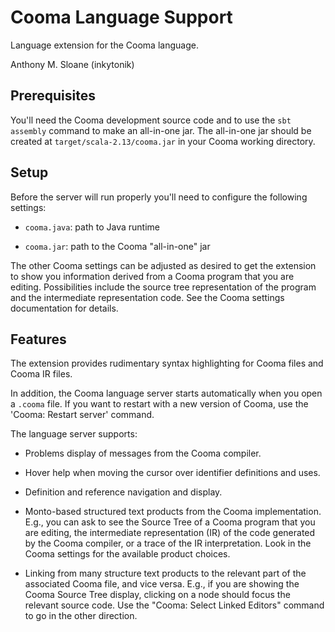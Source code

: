 # Cooma Language Support

Language extension for the Cooma language.

Anthony M. Sloane (inkytonik)

## Prerequisites

You'll need the Cooma development source code and to use the `sbt assembly` command to make an all-in-one jar.
The all-in-one jar should be created at `target/scala-2.13/cooma.jar` in your Cooma working directory.

## Setup

Before the server will run properly you'll need to configure the following settings:

* `cooma.java`: path to Java runtime

* `cooma.jar`: path to the Cooma "all-in-one" jar

The other Cooma settings can be adjusted as desired to get the extension to show you information derived from a Cooma program that you are editing.
Possibilities include the source tree representation of the program and the intermediate representation code.
See the Cooma settings documentation for details.

## Features

The extension provides rudimentary syntax highlighting for Cooma files and Cooma IR files.

In addition, the Cooma language server starts automatically when you open a `.cooma` file.
If you want to restart with a new version of Cooma, use the 'Cooma: Restart server' command.

The language server supports:

* Problems display of messages from the Cooma compiler.

* Hover help when moving the cursor over identifier definitions and uses.

* Definition and reference navigation and display.

* Monto-based structured text products from the Cooma implementation. E.g., you can ask to see the Source Tree of a Cooma program that you are editing, the intermediate representation (IR) of the code generated by the Cooma compiler, or a trace of the IR interpretation. Look in the Cooma settings for the available product choices.

* Linking from many structure text products to the relevant part of the associated Cooma file, and vice versa.
  E.g., if you are showing the Cooma Source Tree display, clicking on a node should focus the relevant source code.
  Use the "Cooma: Select Linked Editors" command to go in the other direction.
